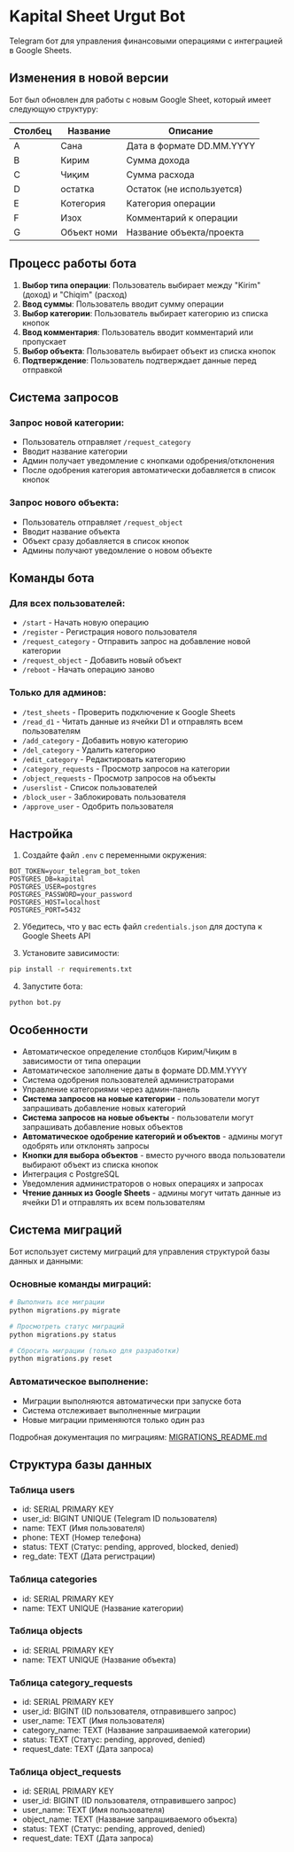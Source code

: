 # Kapital Sheet Urgut Bot

Telegram бот для управления финансовыми операциями с интеграцией в Google Sheets.

## Изменения в новой версии

Бот был обновлен для работы с новым Google Sheet, который имеет следующую структуру:

| Столбец | Название | Описание |
|---------|----------|----------|
| A | Сана | Дата в формате DD.MM.YYYY |
| B | Кирим | Сумма дохода |
| C | Чиқим | Сумма расхода |
| D | остатка | Остаток (не используется) |
| E | Котегория | Категория операции |
| F | Изох | Комментарий к операции |
| G | Объект номи | Название объекта/проекта |

## Процесс работы бота

1. **Выбор типа операции**: Пользователь выбирает между "Kirim" (доход) и "Chiqim" (расход)
2. **Ввод суммы**: Пользователь вводит сумму операции
3. **Выбор категории**: Пользователь выбирает категорию из списка кнопок
4. **Ввод комментария**: Пользователь вводит комментарий или пропускает
5. **Выбор объекта**: Пользователь выбирает объект из списка кнопок
6. **Подтверждение**: Пользователь подтверждает данные перед отправкой

## Система запросов

### Запрос новой категории:
- Пользователь отправляет `/request_category`
- Вводит название категории
- Админ получает уведомление с кнопками одобрения/отклонения
- После одобрения категория автоматически добавляется в список кнопок

### Запрос нового объекта:
- Пользователь отправляет `/request_object`
- Вводит название объекта
- Объект сразу добавляется в список кнопок
- Админы получают уведомление о новом объекте

## Команды бота

### Для всех пользователей:
- `/start` - Начать новую операцию
- `/register` - Регистрация нового пользователя
- `/request_category` - Отправить запрос на добавление новой категории
- `/request_object` - Добавить новый объект
- `/reboot` - Начать операцию заново

### Только для админов:
- `/test_sheets` - Проверить подключение к Google Sheets
- `/read_d1` - Читать данные из ячейки D1 и отправлять всем пользователям
- `/add_category` - Добавить новую категорию
- `/del_category` - Удалить категорию
- `/edit_category` - Редактировать категорию
- `/category_requests` - Просмотр запросов на категории
- `/object_requests` - Просмотр запросов на объекты
- `/userslist` - Список пользователей
- `/block_user` - Заблокировать пользователя
- `/approve_user` - Одобрить пользователя

## Настройка

1. Создайте файл `.env` с переменными окружения:
```env
BOT_TOKEN=your_telegram_bot_token
POSTGRES_DB=kapital
POSTGRES_USER=postgres
POSTGRES_PASSWORD=your_password
POSTGRES_HOST=localhost
POSTGRES_PORT=5432
```

2. Убедитесь, что у вас есть файл `credentials.json` для доступа к Google Sheets API

3. Установите зависимости:
```bash
pip install -r requirements.txt
```

4. Запустите бота:
```bash
python bot.py
```

## Особенности

- Автоматическое определение столбцов Кирим/Чиқим в зависимости от типа операции
- Автоматическое заполнение даты в формате DD.MM.YYYY
- Система одобрения пользователей администраторами
- Управление категориями через админ-панель
- **Система запросов на новые категории** - пользователи могут запрашивать добавление новых категорий
- **Система запросов на новые объекты** - пользователи могут запрашивать добавление новых объектов
- **Автоматическое одобрение категорий и объектов** - админы могут одобрять или отклонять запросы
- **Кнопки для выбора объектов** - вместо ручного ввода пользователи выбирают объект из списка кнопок
- Интеграция с PostgreSQL
- Уведомления администраторов о новых операциях и запросах
- **Чтение данных из Google Sheets** - админы могут читать данные из ячейки D1 и отправлять их всем пользователям

## Система миграций

Бот использует систему миграций для управления структурой базы данных и данными:

### Основные команды миграций:
```bash
# Выполнить все миграции
python migrations.py migrate

# Просмотреть статус миграций
python migrations.py status

# Сбросить миграции (только для разработки)
python migrations.py reset
```

### Автоматическое выполнение:
- Миграции выполняются автоматически при запуске бота
- Система отслеживает выполненные миграции
- Новые миграции применяются только один раз

Подробная документация по миграциям: [MIGRATIONS_README.md](MIGRATIONS_README.md)

## Структура базы данных

### Таблица users
- id: SERIAL PRIMARY KEY
- user_id: BIGINT UNIQUE (Telegram ID пользователя)
- name: TEXT (Имя пользователя)
- phone: TEXT (Номер телефона)
- status: TEXT (Статус: pending, approved, blocked, denied)
- reg_date: TEXT (Дата регистрации)

### Таблица categories
- id: SERIAL PRIMARY KEY
- name: TEXT UNIQUE (Название категории)

### Таблица objects
- id: SERIAL PRIMARY KEY
- name: TEXT UNIQUE (Название объекта)

### Таблица category_requests
- id: SERIAL PRIMARY KEY
- user_id: BIGINT (ID пользователя, отправившего запрос)
- user_name: TEXT (Имя пользователя)
- category_name: TEXT (Название запрашиваемой категории)
- status: TEXT (Статус: pending, approved, denied)
- request_date: TEXT (Дата запроса)

### Таблица object_requests
- id: SERIAL PRIMARY KEY
- user_id: BIGINT (ID пользователя, отправившего запрос)
- user_name: TEXT (Имя пользователя)
- object_name: TEXT (Название запрашиваемого объекта)
- status: TEXT (Статус: pending, approved, denied)
- request_date: TEXT (Дата запроса)
